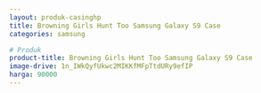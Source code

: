 ```yaml
---
layout: produk-casinghp
title: Browning Girls Hunt Too Samsung Galaxy S9 Case
categories: samsung

# Produk
product-title: Browning Girls Hunt Too Samsung Galaxy S9 Case
image-drive: 1n_IWkQyfUkwc2MIKKfMFpTtdURy9efIP
harga: 90000
---
```

